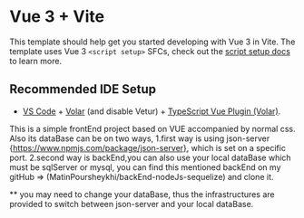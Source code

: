 # Vue 3 + Vite

This template should help get you started developing with Vue 3 in Vite. The template uses Vue 3 `<script setup>` SFCs, check out the [script setup docs](https://v3.vuejs.org/api/sfc-script-setup.html#sfc-script-setup) to learn more.

## Recommended IDE Setup

- [VS Code](https://code.visualstudio.com/) + [Volar](https://marketplace.visualstudio.com/items?itemName=Vue.volar) (and disable Vetur) + [TypeScript Vue Plugin (Volar)](https://marketplace.visualstudio.com/items?itemName=Vue.vscode-typescript-vue-plugin).

This is a simple frontEnd project based on VUE accompanied by normal css. Also its dataBase can be on two ways,
1.first way is using json-server {https://www.npmjs.com/package/json-server}, which is set on a specific port.
2.second way is backEnd,you can also use your local dataBase which must be sqlServer or mysql,
you can find this mentioned backEnd on my gitHub => (MatinPoursheykhi/backEnd-nodeJs-sequelize)
and clone it.

** you may need to change your dataBase, thus the infrastructures are provided to switch between json-server and your local dataBase.
